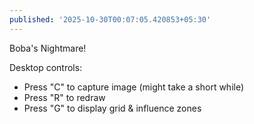 ```yaml
---
published: '2025-10-30T00:07:05.420853+05:30'
---
```


Boba's Nightmare!

Desktop controls:

* Press "C" to capture image (might take a short while)
* Press "R" to redraw
* Press "G" to display grid & influence zones
